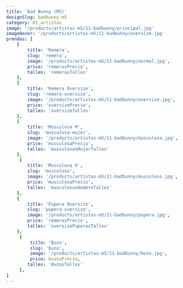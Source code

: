 ```yaml
---
title: 'Bad Bunny (M5)'
designSlug: badbunny-m5
category: 01_artistas
image: '/products/artistas-m5/11-badbunny/principal.jpg'
imageHover: '/products/artistas-m5/11-badbunny/oversize.jpg'
prendas: [
    {   
        title: 'Remera',
        slug: 'remera',          
        image: '/products/artistas-m5/11-badbunny/normal.jpg',
        price: 'remerasPrecio',
        talles: 'remerasTalles'
    },
    {
        title: 'Remera Oversize',
        slug: 'remera-oversize',
        image: '/products/artistas-m5/11-badbunny/oversize.jpg',
        price: 'oversizePrecio',
        talles: 'oversizeTalles'
    },
    {
        title: 'Musculosa M',
        slug: 'musculosa-mujer',
        image: '/products/artistas-m5/11-badbunny/musculosa.jpg',
        price: 'musculosaPrecio',
        talles: 'musculosasMujerTalles'
    },
     {
        title: 'Musculosa H',
        slug: 'musculoso',
        image: '/products/artistas-m5/11-badbunny/musculoso.jpg',
        price: 'musculosaPrecio',
        talles: 'musculosasHombreTalles'
    },
    {
        title: 'Pupera Oversize',
        slug: 'pupera-oversize',
        image: '/products/artistas-m5/11-badbunny/pupera.jpg',
        price: 'remerasPrecio',
        talles: 'oversizePuperasTalles'
    },
     {
         title: 'Buzo',
         slug: 'buzo',
         image: '/products/artistas-m5/11-badbunny/buzo.jpg',
         price: buzosPrecio,
        talles: 'BuzosTalles'
     },
]
---
```

